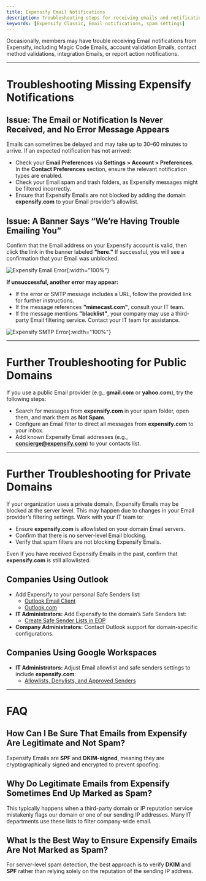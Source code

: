 ```yaml
---
title: Expensify Email Notifications
description: Troubleshooting steps for receiving emails and notifications from Expensify.
keywords: [Expensify Classic, Email notifications, spam settings]
---
```

<div id="expensify-classic" markdown="1">

Occasionally, members may have trouble receiving Email notifications from Expensify, including Magic Code Emails, account validation Emails, contact method validations, integration Emails, or report action notifications.

---

# Troubleshooting Missing Expensify Notifications

## Issue: The Email or Notification Is Never Received, and No Error Message Appears

Emails can sometimes be delayed and may take up to 30–60 minutes to arrive. If an expected notification has not arrived:

- Check your **Email Preferences** via **Settings > Account > Preferences**. In the **Contact Preferences** section, ensure the relevant notification types are enabled.
- Check your Email spam and trash folders, as Expensify messages might be filtered incorrectly.
- Ensure that Expensify Emails are not blocked by adding the domain **expensify.com** to your Email provider’s allowlist.

## Issue: A Banner Says “We’re Having Trouble Emailing You”

Confirm that the Email address on your Expensify account is valid, then click the link in the banner labeled **"here."** If successful, you will see a confirmation that your Email was unblocked.

![Expensify Email Error](https://help.expensify.com/assets/images/ExpensifyHelp_EmailError.png){:width="100%"}

**If unsuccessful, another error may appear:**

- If the error or SMTP message includes a URL, follow the provided link for further instructions.
- If the message references **"mimecast.com"**, consult your IT team.
- If the message mentions **"blacklist"**, your company may use a third-party Email filtering service. Contact your IT team for assistance.

![Expensify SMTP Error](https://help.expensify.com/assets/images/ExpensifyHelp_SMTPError.png){:width="100%"}

---

# Further Troubleshooting for Public Domains

If you use a public Email provider (e.g., **gmail.com** or **yahoo.com**), try the following steps:

- Search for messages from **expensify.com** in your spam folder, open them, and mark them as **Not Spam**.
- Configure an Email filter to direct all messages from **expensify.com** to your inbox.
- Add known Expensify Email addresses (e.g., **concierge@expensify.com**) to your contacts list.

---

# Further Troubleshooting for Private Domains

If your organization uses a private domain, Expensify Emails may be blocked at the server level. This may happen due to changes in your Email provider’s filtering settings. Work with your IT team to:

- Ensure **expensify.com** is allowlisted on your domain Email servers.
- Confirm that there is no server-level Email blocking.
- Verify that spam filters are not blocking Expensify Emails.

Even if you have received Expensify Emails in the past, confirm that **expensify.com** is still allowlisted.

## Companies Using Outlook

- Add Expensify to your personal Safe Senders list:
  - [Outlook Email Client](https://support.microsoft.com/en-us/office/add-recipients-of-my-email-messages-to-the-safe-senders-list-be1baea0-beab-4a30-b968-9004332336ce)
  - [Outlook.com](https://support.microsoft.com/en-us/office/safe-senders-in-outlook-com-470d4ee6-e3b6-402b-8cd9-a6f00eda7339)
- **IT Administrators:** Add Expensify to the domain’s Safe Senders list:
  - [Create Safe Sender Lists in EOP](https://learn.microsoft.com/en-us/defender-office-365/create-safe-sender-lists-in-office-365)
- **Company Administrators:** Contact Outlook support for domain-specific configurations.

## Companies Using Google Workspaces

- **IT Administrators:** Adjust Email allowlist and safe senders settings to include **expensify.com**:
  - [Allowlists, Denylists, and Approved Senders](https://support.google.com/a/answer/60752)

---

# FAQ

## How Can I Be Sure That Emails from Expensify Are Legitimate and Not Spam?

Expensify Emails are **SPF** and **DKIM-signed**, meaning they are cryptographically signed and encrypted to prevent spoofing.

## Why Do Legitimate Emails from Expensify Sometimes End Up Marked as Spam?

This typically happens when a third-party domain or IP reputation service mistakenly flags our domain or one of our sending IP addresses. Many IT departments use these lists to filter company-wide email.

## What Is the Best Way to Ensure Expensify Emails Are Not Marked as Spam?

For server-level spam detection, the best approach is to verify **DKIM** and **SPF** rather than relying solely on the reputation of the sending IP address.

</div>
